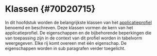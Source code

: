 # Klassen {#70D20715}
In dit hoofdstuk worden de belangrijkste klassen van het <u>applicatieprofiel</u> benoemd en beschreven. Deze klassen vormen de kern van het applicatieprofiel. De eigenschappen en de bijbehorende beperkingen die van toepassing zijn in de context van dit profiel worden in tabelvorm weergegeven. Elke rij komt overeen met één eigenschap. De eigenschappen worden in sub paragrafen verder toegelicht.
<section data-include-format='markdown' data-include='017-Klasse_Dataset_dcatDataset.md'></section>
<section data-include-format='markdown' data-include='060-Distributie_dcatDistribution.md'></section>
<section data-include-format='markdown' data-include='082-Dataservice_dcatDataService_.md'></section>
<section data-include-format='markdown' data-include='089-Legal_foundation_donlLegalFoundation_nieuw.md'></section>
<section data-include-format='markdown' data-include='100-Catalogus_dcatCatalog.md'></section>
<section data-include-format='markdown' data-include='106-Catalogusrecord_dcatCatalogRecord.md'></section>
